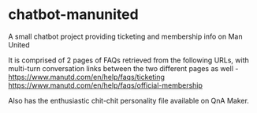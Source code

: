 # chatbot-manunited
A small chatbot project providing ticketing and membership info on Man United

It is comprised of 2 pages of FAQs retrieved from the following URLs, with multi-turn conversation links between the two different pages as well - 
https://www.manutd.com/en/help/faqs/ticketing
https://www.manutd.com/en/help/faqs/official-membership

Also has the enthusiastic chit-chit personality file available on QnA Maker.
